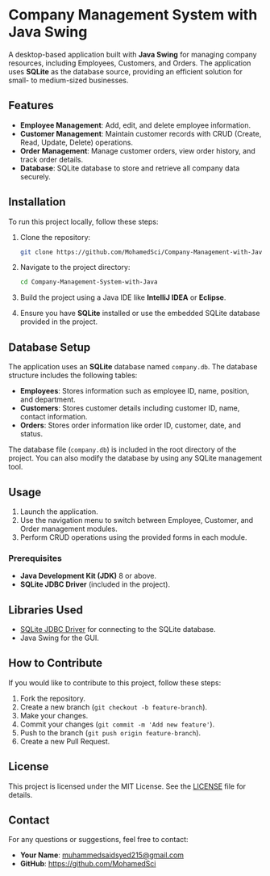 
# Company Management System with Java Swing

A desktop-based application built with **Java Swing** for managing company resources, including Employees, Customers, and Orders. The application uses **SQLite** as the database source, providing an efficient solution for small- to medium-sized businesses.

## Features

- **Employee Management**: Add, edit, and delete employee information.
- **Customer Management**: Maintain customer records with CRUD (Create, Read, Update, Delete) operations.
- **Order Management**: Manage customer orders, view order history, and track order details.
- **Database**: SQLite database to store and retrieve all company data securely.


## Installation

To run this project locally, follow these steps:

1. Clone the repository:
   ```bash
   git clone https://github.com/MohamedSci/Company-Management-with-Java.git
   ```

2. Navigate to the project directory:
   ```bash
   cd Company-Management-System-with-Java
   ```

3. Build the project using a Java IDE like **IntelliJ IDEA** or **Eclipse**.

4. Ensure you have **SQLite** installed or use the embedded SQLite database provided in the project.

## Database Setup

The application uses an **SQLite** database named `company.db`. The database structure includes the following tables:

- **Employees**: Stores information such as employee ID, name, position, and department.
- **Customers**: Stores customer details including customer ID, name, contact information.
- **Orders**: Stores order information like order ID, customer, date, and status.

The database file (`company.db`) is included in the root directory of the project. You can also modify the database by using any SQLite management tool.

## Usage

1. Launch the application.
2. Use the navigation menu to switch between Employee, Customer, and Order management modules.
3. Perform CRUD operations using the provided forms in each module.

### Prerequisites

- **Java Development Kit (JDK)** 8 or above.
- **SQLite JDBC Driver** (included in the project).

## Libraries Used

- [SQLite JDBC Driver](https://github.com/xerial/sqlite-jdbc) for connecting to the SQLite database.
- Java Swing for the GUI.

## How to Contribute

If you would like to contribute to this project, follow these steps:

1. Fork the repository.
2. Create a new branch (`git checkout -b feature-branch`).
3. Make your changes.
4. Commit your changes (`git commit -m 'Add new feature'`).
5. Push to the branch (`git push origin feature-branch`).
6. Create a new Pull Request.

## License

This project is licensed under the MIT License. See the [LICENSE](LICENSE) file for details.

## Contact

For any questions or suggestions, feel free to contact:

- **Your Name**: muhammedsaidsyed215@gmail.com
- **GitHub**: https://github.com/MohamedSci

